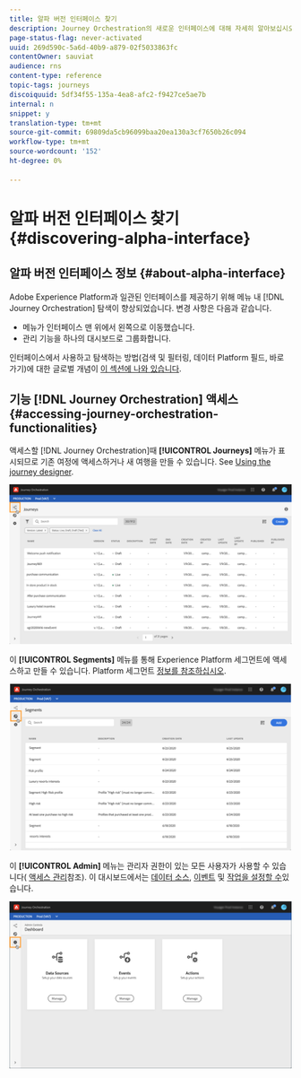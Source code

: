 ```yaml
---
title: 알파 버전 인터페이스 찾기
description: Journey Orchestration의 새로운 인터페이스에 대해 자세히 알아보십시오.
page-status-flag: never-activated
uuid: 269d590c-5a6d-40b9-a879-02f5033863fc
contentOwner: sauviat
audience: rns
content-type: reference
topic-tags: journeys
discoiquuid: 5df34f55-135a-4ea8-afc2-f9427ce5ae7b
internal: n
snippet: y
translation-type: tm+mt
source-git-commit: 69809da5cb96099baa20ea130a3cf7650b26c094
workflow-type: tm+mt
source-wordcount: '152'
ht-degree: 0%

---
```



# 알파 버전 인터페이스 찾기 {#discovering-alpha-interface}

## 알파 버전 인터페이스 정보 {#about-alpha-interface}

Adobe Experience Platform과 일관된 인터페이스를 제공하기 위해 메뉴 내 [!DNL Journey Orchestration] 탐색이 향상되었습니다. 변경 사항은 다음과 같습니다.

* 메뉴가 인터페이스 맨 위에서 왼쪽으로 이동했습니다.
* 관리 기능을 하나의 대시보드로 그룹화합니다.

인터페이스에서 사용하고 탐색하는 방법(검색 및 필터링, 데이터 Platform 필드, 바로 가기)에 대한 글로벌 개념이 [이 섹션에 나와 있습니다](../about/user-interface.md).

## 기능 [!DNL Journey Orchestration] 액세스 {#accessing-journey-orchestration-functionalities}

액세스할 [!DNL Journey Orchestration]때 **[!UICONTROL Journeys]** 메뉴가 표시되므로 기존 여정에 액세스하거나 새 여행을 만들 수 있습니다. See [Using the journey designer](../building-journeys/using-the-journey-designer.md).

![](../assets/interface-journeys.png)

이 **[!UICONTROL Segments]** 메뉴를 통해 Experience Platform 세그먼트에 액세스하고 만들 수 있습니다. Platform 세그먼트 [정보를 참조하십시오](../segment/about-segments.md).

![](../assets/interface-segments.png)

이 **[!UICONTROL Admin]** 메뉴는 관리자 권한이 있는 모든 사용자가 사용할 수 있습니다( [액세스 관리](../about/access-management.md)참조). 이 대시보드에서는 [데이터 소스](../datasource/about-data-sources.md), [이벤트](../event/about-events.md) 및 [작업을 설정할 수](../action/action.md)있습니다.

![](../assets/interface-admin-dashboard.png)
